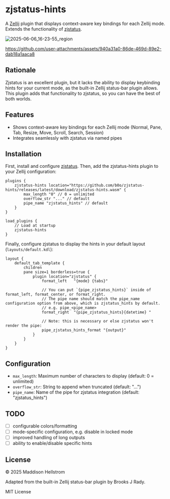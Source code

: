 # zjstatus-hints

A [Zellij](https://github.com/zellij-org/zellij) plugin that displays context-aware key bindings for each Zellij mode. Extends the functionality of [zjstatus](https://github.com/dj95/zjstatus).

![2025-06-06_16-23-55_region](https://github.com/user-attachments/assets/cfb93423-f37c-410a-aca9-a49290312d0e)

https://github.com/user-attachments/assets/940a31a0-86de-469d-89e2-dab18a1aaca8

## Rationale

Zjstatus is an excellent plugin, but it lacks the ability to display keybinding hints for your current mode, as the built-in Zellij status-bar plugin allows. This plugin adds that functionality to zjstatus, so you can have the best of both worlds.

## Features

- Shows context-aware key bindings for each Zellij mode (Normal, Pane, Tab, Resize, Move, Scroll, Search, Session)
- Integrates seamlessly with zjstatus via named pipes

## Installation

First, install and configure [zjstatus](https://github.com/dj95/zjstatus). Then, add the zjstatus-hints plugin to your Zellij configuration:

```kdl
plugins {
    zjstatus-hints location="https://github.com/b0o/zjstatus-hints/releases/latest/download/zjstatus-hints.wasm" {
        max_length "0" // 0 = unlimited
        overflow_str "..." // default
        pipe_name "zjstatus_hints" // default
    }
}

load_plugins {
    // Load at startup
    zjstatus-hints
}
```

Finally, configure zjstatus to display the hints in your default layout (`layouts/default.kdl`):

```kdl
layout {
    default_tab_template {
        children
        pane size=1 borderless=true {
            plugin location="zjstatus" {
                format_left   "{mode} {tabs}"

                // You can put `{pipe_zjstatus_hints}` inside of format_left, format_center, or format_right.
                // The pipe name should match the pipe_name configuration option from above, which is zjstatus_hints by default.
                // e.g. pipe_<pipe_name>
                format_right  "{pipe_zjstatus_hints}{datetime} " 

                // Note: this is necessary or else zjstatus won't render the pipe:
                pipe_zjstatus_hints_format "{output}"
            }
        }
    }
}
```

## Configuration

- `max_length`: Maximum number of characters to display (default: 0 = unlimited)
- `overflow_str`: String to append when truncated (default: "...")
- `pipe_name`: Name of the pipe for zjstatus integration (default: "zjstatus_hints")

## TODO

- [ ] configurable colors/formatting
- [ ] mode-specific configuration, e.g. disable in locked mode
- [ ] improved handling of long outputs
- [ ] ability to enable/disable specific hints

## License

&copy; 2025 Maddison Hellstrom

Adapted from the built-in Zellij status-bar plugin by Brooks J Rady.

MIT License
